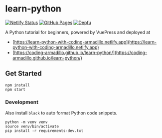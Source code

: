 # learn-python

[![Netlify Status](https://api.netlify.com/api/v1/badges/10eb36da-97dc-4dbe-a543-ed74db22b7d1/deploy-status)](https://app.netlify.com/sites/learn-python-with-coding-armadillo/deploys)
[![GitHub Pages](https://github.com/coding-armadillo/learn-python/actions/workflows/gh-pages.yml/badge.svg)](https://github.com/coding-armadillo/learn-python/actions/workflows/gh-pages.yml)
[![Depfu](https://badges.depfu.com/badges/e343a6fc50eef01380212b6c477e86dc/count.svg)](https://depfu.com/github/coding-armadillo/learn-python?project_id=27870)

A Python tutorial for beginners, powered by VuePress and deployed at

- [https://learn-python-with-coding-armadillo.netlify.app](https://learn-python-with-coding-armadillo.netlify.app)
- [https://coding-armadillo.github.io/learn-python/](https://coding-armadillo.github.io/learn-python/)

## Get Started

    npm install
    npm start

### Development

Also install `black` to auto format Python code snippets.

    python -m venv venv
    source venv/bin/activate
    pip install -r requirements-dev.txt
